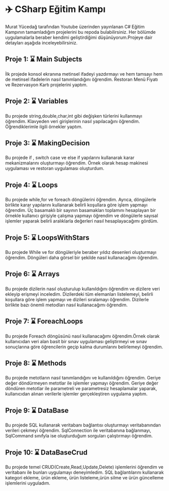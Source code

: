 # ✈️ CSharp Eğitim Kampı 
Murat Yücedağ tarafından Youtube üzerinden yayınlanan C# Eğitim Kampının tamamladığım projelerini bu repoda bulabilirsiniz. Her bölümde uygulamalarla beraber kendimi geliştirdiğimi düşünüyorum.Projeye dair detayları aşağıda inceleyebilirsiniz.
## Proje 1: ⌛ Main Subjects 
İlk projede konsol ekranına metinsel ifadeyi yazdırmayı ve hem tamsayı hem de metinsel ifadelerin nasıl tanımlandığını öğrendim. Restoran Menü Fiyatı ve Rezervasyon Kartı projelerini yaptım.
## Proje 2: ⌛ Variables
Bu projede string,double,char,int gibi değişken türlerini kullanmayı öğrendim. Klavyeden veri girişlerinin nasıl yapılacağını öğrendim. Öğrendiklerimle ilgili örnekler yaptım.
## Proje 3: ⌛ MakingDecision
Bu projede if , switch case ve else if yapılarını kullanarak karar mekanizmalarını oluşturmayı öğrendim. Örnek olarak hesap makinesi uygulaması ve restoran uygulaması oluşturdum.
## Proje 4: ⌛ Loops
Bu projede while,for ve foreach döngülerini öğrendim. Ayrıca, döngülerle birlikte karar yapılarını kullanarak belirli koşullara göre işlem yapmayı öğrendim. Üç basamaklı bir sayının basamakları toplamını hesaplayan bir örnekle kullanıcı girişiyle çalışma yapmayı öğrendim ve döngülerle sayısal işlemler yaparak belirli aralıklarla değerleri nasıl hesaplayacağımı gördüm.
## Proje 5: ⌛ LoopsWithStars
Bu projede While ve for döngüleriyle beraber yıldız desenleri oluşturmayı öğrendim. Döngüleri daha görsel bir şekilde nasıl kullanacağımı öğrendim.
## Proje 6: ⌛ Arrays
Bu projede dizilerin nasıl oluşturulup kullanıldığını öğrendim ve dizilere veri ekleyip erişmeyi inceledim. Dizilerdeki tüm elemanları listelemeyi, belirli koşullara göre işlem yapmayı ve dizileri sıralamayı öğrendim. Dizilerle birlikte bazı önemli metodları nasıl kullanacağımı öğrendim.
## Proje 7: ⌛ ForeachLoops
Bu projede Foreach döngüsünü nasıl kullanacağımı öğrendim.Örnek olarak kullanıcıdan veri alan basit bir sınav uygulaması geliştirmeyi ve sınav sonuçlarına göre öğrencilerin geçip kalma durumlarını belirlemeyi öğrendim.
## Proje 8: ⌛ Methods
Bu projede metotların nasıl tanımlandığını ve kullanıldığını öğrendim. Geriye değer döndürmeyen metotlar ile işlemler yapmayı öğrendim. Geriye değer döndüren metotlar ile parametreli ve parametresiz hesaplamalar yaparak, kullanıcıdan alınan verilerle işlemler gerçekleştiren uygulama yaptım.
## Proje 9: ⌛ DataBase
Bu projede SQL kullanarak veritabanı bağlantısı oluşturmayı veritabanından verileri çekmeyi öğrendim. SqlConnection ile veritabanına bağlanmayı, SqlCommand sınıfyla ise oluşturduğum sorguları çalıştırmayı öğrendim.
## Proje 10: ⌛ DataBaseCrud
Bu projede temel CRUD(Create,Read,Update,Delete) işlemlerini öğrendim ve veritabanı ile bunları uygulamayı deneyimledim. SQL bağlantılarını kullanarak kategori ekleme, ürün ekleme, ürün listeleme,ürün silme ve ürün güncelleme işlemlerini uyguladım.


